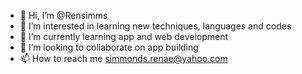 - 👋 Hi, I’m @Rensimms
- 👀 I’m interested in learning new techniques, languages and codes
- 🌱 I’m currently learning app and web development
- 💞️ I’m looking to collaborate on app building
- 📫 How to reach me simmonds.renae@yahoo.com

<!---
Rensimms/Rensimms is a ✨ special ✨ repository because its `README.md` (this file) appears on your GitHub profile.
You can click the Preview link to take a look at your changes.
--->

